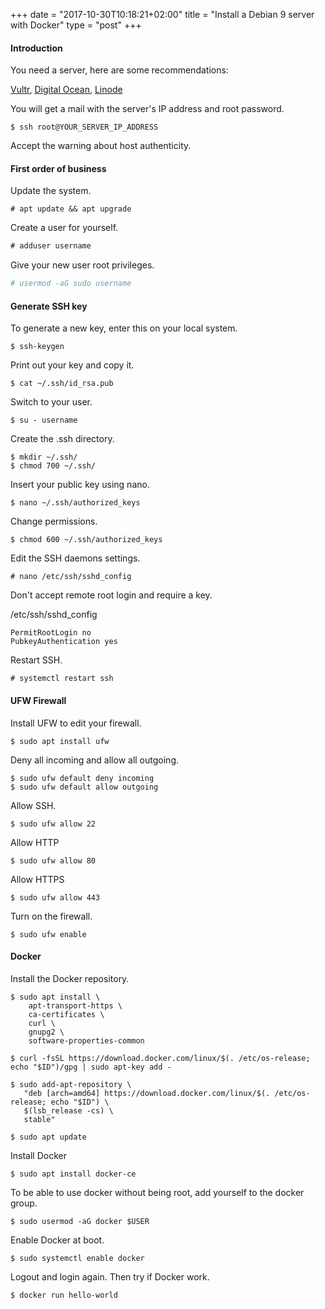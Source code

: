 +++
date = "2017-10-30T10:18:21+02:00"
title = "Install a Debian 9 server with Docker"
type = "post"
+++

#### Introduction

You need a server, here are some recommendations:

[Vultr](https://www.vultr.com/?ref=7127950), [Digital Ocean](https://m.do.co/c/7a06d34d7dbc), [Linode](https://www.linode.com/?r=65f9a6e1ce5187febb45bd4537e22d55d21787d0)

You will get a mail with the server's IP address and root password.

```
$ ssh root@YOUR_SERVER_IP_ADDRESS
```

Accept the warning about host authenticity.

#### First order of business

Update the system.

```
# apt update && apt upgrade
```

Create a user for yourself.

```javascript
# adduser username
```

Give your new user root privileges.

```bash
# usermod -aG sudo username
```

#### Generate SSH key

To generate a new key, enter this on your local system.

```
$ ssh-keygen
```
Print out your key and copy it.

```
$ cat ~/.ssh/id_rsa.pub
```

Switch to your user.

```
$ su - username
```
Create the .ssh directory.

```
$ mkdir ~/.ssh/
$ chmod 700 ~/.ssh/
```
Insert your public key using nano.

```
$ nano ~/.ssh/authorized_keys
```
Change permissions.

```
$ chmod 600 ~/.ssh/authorized_keys
```
Edit the SSH daemons settings.

```
# nano /etc/ssh/sshd_config
```
Don't accept remote root login and require a key.

/etc/ssh/sshd_config
```
PermitRootLogin no
PubkeyAuthentication yes
```
Restart SSH.

```
# systemctl restart ssh
```
#### UFW Firewall

Install UFW to edit your firewall.

```
$ sudo apt install ufw
```
Deny all incoming and allow all outgoing.

```
$ sudo ufw default deny incoming
$ sudo ufw default allow outgoing
```
Allow SSH.

```
$ sudo ufw allow 22
```
Allow HTTP

```
$ sudo ufw allow 80
```
Allow HTTPS

```
$ sudo ufw allow 443
```
Turn on the firewall.

```
$ sudo ufw enable
```
#### Docker

Install the Docker repository.
```
$ sudo apt install \
    apt-transport-https \
    ca-certificates \
    curl \
    gnupg2 \
    software-properties-common
```

```
$ curl -fsSL https://download.docker.com/linux/$(. /etc/os-release; echo "$ID")/gpg | sudo apt-key add -
```

```
$ sudo add-apt-repository \
   "deb [arch=amd64] https://download.docker.com/linux/$(. /etc/os-release; echo "$ID") \
   $(lsb_release -cs) \
   stable"
```

```
$ sudo apt update
```
Install Docker

```
$ sudo apt install docker-ce
```
To be able to use docker without being root, add yourself to the docker group.

```
$ sudo usermod -aG docker $USER
```
Enable Docker at boot.

```
$ sudo systemctl enable docker
```

Logout and login again.
Then try if Docker work.

```
$ docker run hello-world
```

